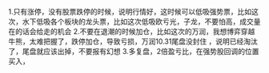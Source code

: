1.只有涨停，没有股票跌停的时候，说明行情好，这时候可以低吸强势票，比如这次，水下低吸各个板块的龙头票，比如这次低吸欧亏光，子龙，不要怕高，成交量在的话会给走的机会
2.不要在退潮的时候加仓，比如这次的万润，我想博弈穿越牛熊，太难把握了，跌停加仓，导致亏损，万润10.31尾盘没封住 ，说明已经淘汰了，尾盘就应该出掉，不要报有幻想
3.多复盘，2倍盈亏比，在强势股回调的位置买入，